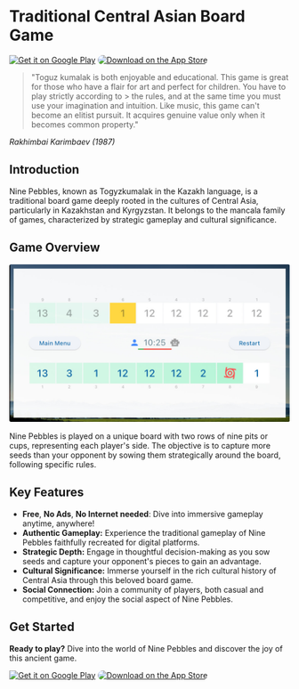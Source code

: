 # Traditional Central Asian Board Game
<a href='https://play.google.com/store/apps/details?id=kz.ninestones.game_client&pcampaignid=pcampaignidMKT-Other-global-all-co-prtnr-py-PartBadge-Mar2515-1'><img alt='Get it on Google Play' src='https://play.google.com/intl/en_us/badges/static/images/badges/en_badge_web_generic.png' style="height: 83px;"/></a>
<a href="https://apps.apple.com/us/app/nine-pebbles/id6479003277?itsct=apps_box_badge&amp;itscg=30200" style="height: 83px;"><img src="https://tools.applemediaservices.com/api/badges/download-on-the-app-store/black/en-us?size=250x83&amp;releaseDate=1710201600" alt="Download on the App Store" style="border-radius: 14px; width: 200px; height: 83px;"></a>

> "Toguz kumalak is both enjoyable and educational. This game is great for those who have a flair for art and perfect for children. You have to play strictly according to > the rules, and at the same time you must use your imagination and intuition. Like music, this game can't become an elitist pursuit. It acquires genuine value only when it
> becomes common property."

*Rakhimbai Karimbaev (1987)*

## Introduction

Nine Pebbles, known as Togyzkumalak in the Kazakh language, is a traditional board game deeply rooted in the cultures of Central Asia, particularly in Kazakhstan and Kyrgyzstan. It belongs to the mancala family of games, characterized by strategic gameplay and cultural significance.

## Game Overview
![game_screen](https://github.com/Parabul/NinePebbles/blob/main/img/game_screen.JPG?raw=true)

Nine Pebbles is played on a unique board with two rows of nine pits or cups, representing each player's side. The objective is to capture more seeds than your opponent by sowing them strategically around the board, following specific rules.

## Key Features
- **Free**, **No Ads**, **No Internet needed**: Dive into immersive gameplay anytime, anywhere!
- **Authentic Gameplay:** Experience the traditional gameplay of Nine Pebbles faithfully recreated for digital platforms.
- **Strategic Depth:** Engage in thoughtful decision-making as you sow seeds and capture your opponent's pieces to gain an advantage.
- **Cultural Significance:** Immerse yourself in the rich cultural history of Central Asia through this beloved board game.
- **Social Connection:** Join a community of players, both casual and competitive, and enjoy the social aspect of Nine Pebbles.

## Get Started

**Ready to play?** Dive into the world of Nine Pebbles and discover the joy of this ancient game.

<a href='https://play.google.com/store/apps/details?id=kz.ninestones.game_client&pcampaignid=pcampaignidMKT-Other-global-all-co-prtnr-py-PartBadge-Mar2515-1'><img alt='Get it on Google Play' src='https://play.google.com/intl/en_us/badges/static/images/badges/en_badge_web_generic.png' style="height: 83px;"/></a>
<a href="https://apps.apple.com/us/app/nine-pebbles/id6479003277?itsct=apps_box_badge&amp;itscg=30200" style="height: 83px;"><img src="https://tools.applemediaservices.com/api/badges/download-on-the-app-store/black/en-us?size=250x83&amp;releaseDate=1710201600" alt="Download on the App Store" style="border-radius: 14px; width: 200px; height: 83px;"></a>




